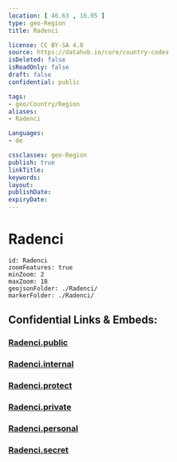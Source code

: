 ```yaml
---
location: [ 46.63 , 16.05 ] 
type: geo-Region
title: Radenci

license: CC BY-SA 4.0
source: https://datahub.io/core/country-codes
isDeleted: false
isReadOnly: false
draft: false
confidential: public

tags:
- geo/Country/Region
aliases:
- Radenci

Languages:
- de

cssclasses: geo-Region
publish: true
linkTitle: 
keywords: 
layout: 
publishDate: 
expiryDate: 
---
```


# Radenci

```leaflet
id: Radenci
zoomFeatures: true 
minZoom: 2 
maxZoom: 18
geojsonFolder: ./Radenci/
markerFolder: ./Radenci/
```


## Confidential Links & Embeds: 

### [Radenci.public](/_public/\Earth\Continent\Europe\Europe~Central\Slovenia\Regions~Slovenia\Pomurska\counties~PomurskaRadenci.public.md) 

### [Radenci.internal](/_internal/\Earth\Continent\Europe\Europe~Central\Slovenia\Regions~Slovenia\Pomurska\counties~PomurskaRadenci.internal.md) 

### [Radenci.protect](/_protect/\Earth\Continent\Europe\Europe~Central\Slovenia\Regions~Slovenia\Pomurska\counties~PomurskaRadenci.protect.md) 

### [Radenci.private](/_private/\Earth\Continent\Europe\Europe~Central\Slovenia\Regions~Slovenia\Pomurska\counties~PomurskaRadenci.private.md) 

### [Radenci.personal](/_personal/\Earth\Continent\Europe\Europe~Central\Slovenia\Regions~Slovenia\Pomurska\counties~PomurskaRadenci.personal.md) 

### [Radenci.secret](/_secret/\Earth\Continent\Europe\Europe~Central\Slovenia\Regions~Slovenia\Pomurska\counties~PomurskaRadenci.secret.md)


